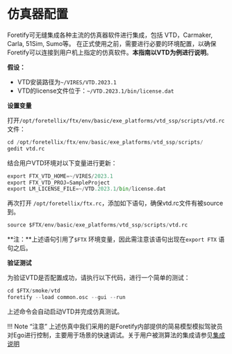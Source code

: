 # 仿真器配置

Foretify可无缝集成各种主流的仿真器软件进行集成，包括 VTD，Carmaker, Carla, 51Sim, Sumo等。
在正式使用之前，需要进行必要的环境配置，以确保Foretify可以连接到用户机上指定的仿真软件。**本指南以VTD为例进行说明**。

**假设：**

- VTD安装路径为`~/VIRES/VTD.2023.1`
- VTD的license文件位于：`~/VTD.2023.1/bin/license.dat`

**设置变量**

打开`/opt/foretellix/ftx/env/basic/exe_platforms/vtd_ssp/scripts/vtd.rc`文件：

```py
cd /opt/foretellix/ftx/env/basic/exe_platforms/vtd_ssp/scripts/
gedit vtd.rc
```

结合用户VTD环境对以下变量进行更新：
``` py
export FTX_VTD_HOME=~/VIRES/2023.1
export FTX_VTD_PROJ=SampleProject
export LM_LICENSE_FILE=~/VTD.2023.1/bin/license.dat
```

再次打开 `/opt/foretellix/ftx.rc`，添加如下语句，确保vtd.rc文件有被source到。

``` py
source $FTX/env/basic/exe_platforms/vtd_ssp/scripts/vtd.rc
```

**注：**上述语句引用了`$FTX` 环境变量，因此需注意该语句出现在`export FTX` 语句之后。

**验证测试**

为验证VTD是否配置成功，请执行以下代码，进行一个简单的测试：

``` py
cd $FTX/smoke/vtd
foretify --load common.osc --gui --run
```

上述命令会自动启动VTD并完成仿真测试。

!!! Note “注意”
    上述仿真中我们采用的是Foretify内部提供的简易模型模拟驾驶员对Ego进行控制，主要用于场景的快速调试。关于用户被测算法的集成请参见[集成说明](../Integration/Integration.md)
    